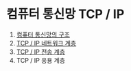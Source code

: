 # 컴퓨터 통신망 TCP / IP

1. [컴퓨터 통신망의 구조](1_컴퓨터_통신망의_구조/README.md)
2. [TCP / IP 네트워크 계층](2_TCPIP_네트워크_계층/README.md)
3. [TCP / IP 전송 계층](3_TCPIP_전송_계층/README.md)
4. TCP / IP 응용 계층
